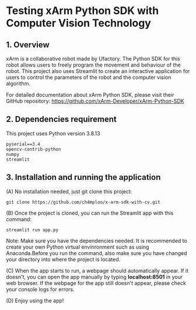 # Testing xArm Python SDK with Computer Vision Technology

## 1. Overview
xArm is a collaborative robot made by Ufactory. The Python SDK for this robot allows users to freely program the movement and behaviour of the robot. This project also uses Streamlit to create an interactive application for users to control the parameters of the robot and the computer vision algorithm.

For detailed documentation about xArm Python SDK, please visit their GitHub repository:
https://github.com/xArm-Developer/xArm-Python-SDK

## 2. Dependencies requirement
This project uses Python version 3.8.13
```
pyserial==3.4
opencv-contrib-python
numpy
streamlit
```

## 3. Installation and running the application
(A) No installation needed, just git clone this project:
```
git clone https://github.com/ch4mploo/x-arm-sdk-with-cv.git
```
(B) Once the project is cloned, you can run the Streamlit app with this command:
```
streamlit run app.py
```
Note: Make sure you have the dependencies needed. It is recommended to create your own Python virtual envinronment such as using Anaconda.Before you run the command, also make sure you have changed your directory into where the project is located.

(C) When the app starts to run, a webpage should automatically appear. If it doesn't, you can open the app manually by typing **localhost:8501** in your web browser. If the webpage for the app still doesn't appear, please check your console logs for errors.

(D) Enjoy using the app!

